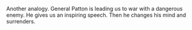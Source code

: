 Another analogy. General Patton is leading us to war with a dangerous enemy. He gives us an inspiring speech. Then he changes his mind and surrenders.
